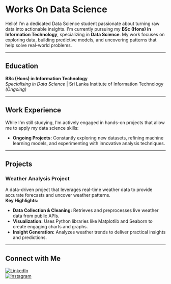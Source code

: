 # Works On Data Science

Hello! I’m a dedicated Data Science student passionate about turning raw data into actionable insights. I'm currently pursuing my **BSc (Hons) in Information Technology**, specializing in **Data Science**. My work focuses on exploring data, building predictive models, and uncovering patterns that help solve real-world problems.

---

## Education
**BSc (Hons) in Information Technology**  
*Specialising in Data Science*  | Sri Lanka Institute of Information Technology *(Ongoing)*

---

## Work Experience
While I'm still studying, I'm actively engaged in hands-on projects that allow me to apply my data science skills:
- **Ongoing Projects:** Constantly exploring new datasets, refining machine learning models, and experimenting with innovative analysis techniques.

---

## Projects

### Weather Analysis Project
A data-driven project that leverages real-time weather data to provide accurate forecasts and uncover weather patterns.  
**Key Highlights:**
- **Data Collection & Cleaning:** Retrieves and preprocesses live weather data from public APIs.
- **Visualization:** Uses Python libraries like Matplotlib and Seaborn to create engaging charts and graphs.
- **Insight Generation:** Analyzes weather trends to deliver practical insights and predictions.



---

## Connect with Me  

[![LinkedIn](https://img.shields.io/badge/LinkedIn-0077B5?style=for-the-badge&logo=linkedin&logoColor=white)](https://www.linkedin.com/in/im45h4)  
[![Instagram](https://img.shields.io/badge/Instagram-E4405F?style=for-the-badge&logo=instagram&logoColor=white)](https://www.instagram.com/im45h4/)
